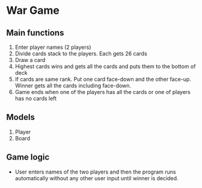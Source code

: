 # War Game

## Main functions
1. Enter player names (2 players)
2. Divide cards stack to the players. Each gets 26 cards
4. Draw a card
5. Highest cards wins and gets all the cards and puts them to the bottom of deck
6. If cards are same rank. Put one card face-down and the other face-up. Winner gets all the cards including face-down.
7. Game ends when one of the players has all the cards or one of players has no cards left

## Models
1. Player
2. Board

## Game logic
- User enters names of the two players and then the program runs automatically without any other user input until winner is decided.